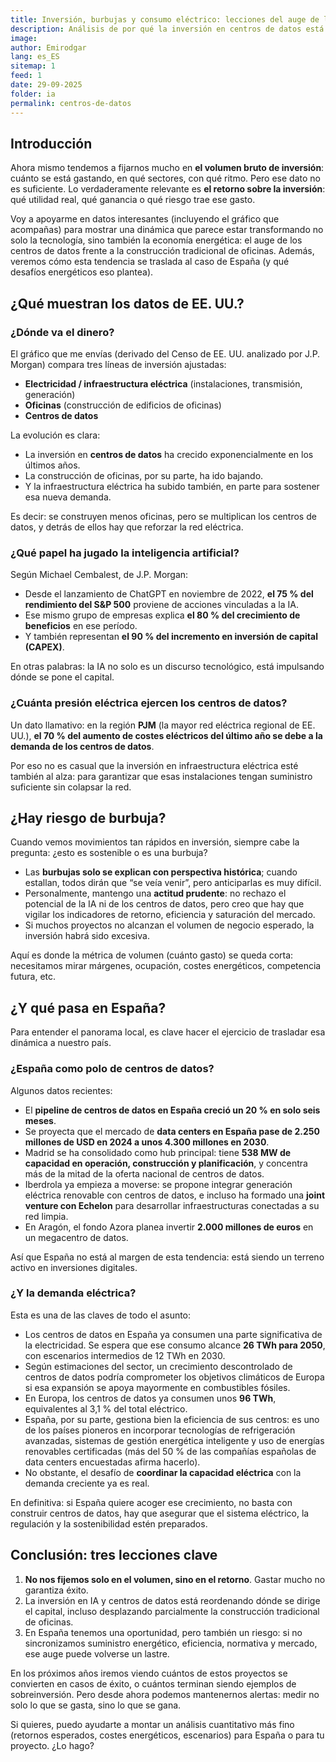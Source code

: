 ```yaml
---
title: Inversión, burbujas y consumo eléctrico: lecciones del auge de los centros de datos  
description: Análisis de por qué la inversión en centros de datos está superando a la construcción de oficinas, sus riesgos y cómo encaja esto en España.  
image:  
author: Emirodgar  
lang: es_ES  
sitemap: 1  
feed: 1  
date: 29-09-2025  
folder: ia  
permalink: centros-de-datos  
---
```


## Introducción

Ahora mismo tendemos a fijarnos mucho en **el volumen bruto de inversión**: cuánto se está gastando, en qué sectores, con qué ritmo. Pero ese dato no es suficiente. Lo verdaderamente relevante es **el retorno sobre la inversión**: qué utilidad real, qué ganancia o qué riesgo trae ese gasto.

Voy a apoyarme en datos interesantes (incluyendo el gráfico que acompañas) para mostrar una dinámica que parece estar transformando no solo la tecnología, sino también la economía energética: el auge de los centros de datos frente a la construcción tradicional de oficinas. Además, veremos cómo esta tendencia se traslada al caso de España (y qué desafíos energéticos eso plantea).

## ¿Qué muestran los datos de EE. UU.?

### ¿Dónde va el dinero?

El gráfico que me envías (derivado del Censo de EE. UU. analizado por J.P. Morgan) compara tres líneas de inversión ajustadas:

- **Electricidad / infraestructura eléctrica** (instalaciones, transmisión, generación)  
- **Oficinas** (construcción de edificios de oficinas)  
- **Centros de datos**  

La evolución es clara:

- La inversión en **centros de datos** ha crecido exponencialmente en los últimos años.  
- La construcción de oficinas, por su parte, ha ido bajando.  
- Y la infraestructura eléctrica ha subido también, en parte para sostener esa nueva demanda.  

Es decir: se construyen menos oficinas, pero se multiplican los centros de datos, y detrás de ellos hay que reforzar la red eléctrica.

### ¿Qué papel ha jugado la inteligencia artificial?

Según Michael Cembalest, de J.P. Morgan:

- Desde el lanzamiento de ChatGPT en noviembre de 2022, **el 75 % del rendimiento del S&P 500** proviene de acciones vinculadas a la IA.  
- Ese mismo grupo de empresas explica **el 80 % del crecimiento de beneficios** en ese período.  
- Y también representan **el 90 % del incremento en inversión de capital (CAPEX)**.  

En otras palabras: la IA no solo es un discurso tecnológico, está impulsando dónde se pone el capital.

### ¿Cuánta presión eléctrica ejercen los centros de datos?

Un dato llamativo: en la región **PJM** (la mayor red eléctrica regional de EE. UU.), **el 70 % del aumento de costes eléctricos del último año se debe a la demanda de los centros de datos**.  

Por eso no es casual que la inversión en infraestructura eléctrica esté también al alza: para garantizar que esas instalaciones tengan suministro suficiente sin colapsar la red.

## ¿Hay riesgo de burbuja?

Cuando vemos movimientos tan rápidos en inversión, siempre cabe la pregunta: ¿esto es sostenible o es una burbuja?

- Las **burbujas solo se explican con perspectiva histórica**; cuando estallan, todos dirán que “se veía venir”, pero anticiparlas es muy difícil.  
- Personalmente, mantengo una **actitud prudente**: no rechazo el potencial de la IA ni de los centros de datos, pero creo que hay que vigilar los indicadores de retorno, eficiencia y saturación del mercado.  
- Si muchos proyectos no alcanzan el volumen de negocio esperado, la inversión habrá sido excesiva.  

Aquí es donde la métrica de volumen (cuánto gasto) se queda corta: necesitamos mirar márgenes, ocupación, costes energéticos, competencia futura, etc.

## ¿Y qué pasa en España?

Para entender el panorama local, es clave hacer el ejercicio de trasladar esa dinámica a nuestro país.

### ¿España como polo de centros de datos?

Algunos datos recientes:

- El **pipeline de centros de datos en España creció un 20 % en solo seis meses**.  
- Se proyecta que el mercado de **data centers en España pase de 2.250 millones de USD en 2024 a unos 4.300 millones en 2030**.  
- Madrid se ha consolidado como hub principal: tiene **538 MW de capacidad en operación, construcción y planificación**, y concentra más de la mitad de la oferta nacional de centros de datos.  
- Iberdrola ya empieza a moverse: se propone integrar generación eléctrica renovable con centros de datos, e incluso ha formado una **joint venture con Echelon** para desarrollar infraestructuras conectadas a su red limpia.  
- En Aragón, el fondo Azora planea invertir **2.000 millones de euros** en un megacentro de datos.  

Así que España no está al margen de esta tendencia: está siendo un terreno activo en inversiones digitales.

### ¿Y la demanda eléctrica?

Esta es una de las claves de todo el asunto:

- Los centros de datos en España ya consumen una parte significativa de la electricidad. Se espera que ese consumo alcance **26 TWh para 2050**, con escenarios intermedios de 12 TWh en 2030.  
- Según estimaciones del sector, un crecimiento descontrolado de centros de datos podría comprometer los objetivos climáticos de Europa si esa expansión se apoya mayormente en combustibles fósiles.  
- En Europa, los centros de datos ya consumen unos **96 TWh**, equivalentes al 3,1 % del total eléctrico.  
- España, por su parte, gestiona bien la eficiencia de sus centros: es uno de los países pioneros en incorporar tecnologías de refrigeración avanzadas, sistemas de gestión energética inteligente y uso de energías renovables certificadas (más del 50 % de las compañías españolas de data centers encuestadas afirma hacerlo).  
- No obstante, el desafío de **coordinar la capacidad eléctrica** con la demanda creciente ya es real.  

En definitiva: si España quiere acoger ese crecimiento, no basta con construir centros de datos, hay que asegurar que el sistema eléctrico, la regulación y la sostenibilidad estén preparados.

## Conclusión: tres lecciones clave

1. **No nos fijemos solo en el volumen, sino en el retorno**. Gastar mucho no garantiza éxito.  
2. La inversión en IA y centros de datos está reordenando dónde se dirige el capital, incluso desplazando parcialmente la construcción tradicional de oficinas.  
3. En España tenemos una oportunidad, pero también un riesgo: si no sincronizamos suministro energético, eficiencia, normativa y mercado, ese auge puede volverse un lastre.

En los próximos años iremos viendo cuántos de estos proyectos se convierten en casos de éxito, o cuántos terminan siendo ejemplos de sobreinversión. Pero desde ahora podemos mantenernos alertas: medir no solo lo que se gasta, sino lo que se gana.

Si quieres, puedo ayudarte a montar un análisis cuantitativo más fino (retornos esperados, costes energéticos, escenarios) para España o para tu proyecto. ¿Lo hago?
